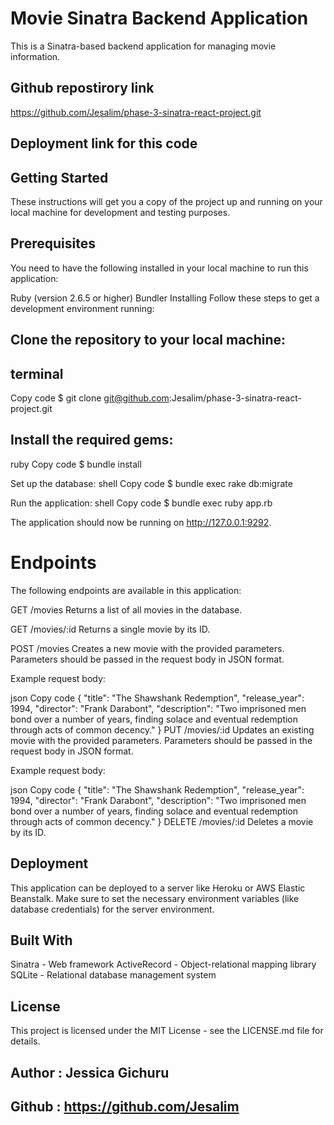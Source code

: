# Movie Sinatra Backend Application
This is a Sinatra-based backend application for managing movie information.

## Github repostirory link
https://github.com/Jesalim/phase-3-sinatra-react-project.git

## Deployment link for this code




## Getting Started
These instructions will get you a copy of the project up and running on your local machine for development and testing purposes.

## Prerequisites
You need to have the following installed in your local machine to run this application:

Ruby (version 2.6.5 or higher)
Bundler
Installing
Follow these steps to get a development environment running:

## Clone the repository to your local machine:
## terminal
Copy code
$ git clone git@github.com:Jesalim/phase-3-sinatra-react-project.git
## Install the required gems:
ruby
Copy code
$ bundle install

Set up the database:
shell
Copy code
$ bundle exec rake db:migrate

Run the application:
shell
Copy code
$ bundle exec ruby app.rb

The application should now be running on http://127.0.0.1:9292.

# Endpoints
The following endpoints are available in this application:

GET /movies
Returns a list of all movies in the database.

GET /movies/:id
Returns a single movie by its ID.

POST /movies
Creates a new movie with the provided parameters. Parameters should be passed in the request body in JSON format.

Example request body:

json
Copy code
{
  "title": "The Shawshank Redemption",
  "release_year": 1994,
  "director": "Frank Darabont",
  "description": "Two imprisoned men bond over a number of years, finding solace and eventual redemption through acts of common decency."
}
PUT /movies/:id
Updates an existing movie with the provided parameters. Parameters should be passed in the request body in JSON format.

Example request body:

json
Copy code
{
  "title": "The Shawshank Redemption",
  "release_year": 1994,
  "director": "Frank Darabont",
  "description": "Two imprisoned men bond over a number of years, finding solace and eventual redemption through acts of common decency."
}
DELETE /movies/:id
Deletes a movie by its ID.

## Deployment
This application can be deployed to a server like Heroku or AWS Elastic Beanstalk. Make sure to set the necessary environment variables (like database credentials) for the server environment.

## Built With
Sinatra - Web framework
ActiveRecord - Object-relational mapping library
SQLite - Relational database management system
## License
This project is licensed under the MIT License - see the LICENSE.md file for details.

## Author : Jessica Gichuru
## Github : https://github.com/Jesalim